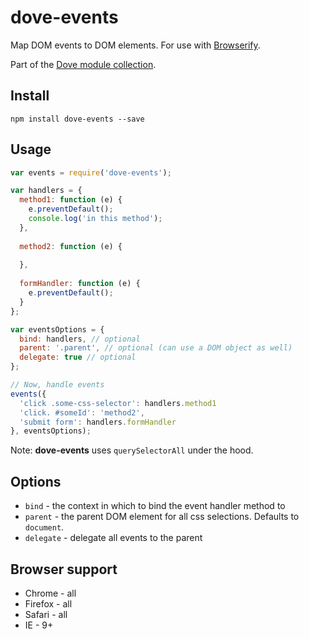 # dove-events
 
Map DOM events to DOM elements. For use with [Browserify](http://browserify.org/).

Part of the [Dove module collection](https://github.com/scottcorgan/dove).
 
## Install
 
```
npm install dove-events --save
```
 
## Usage
 
```js
var events = require('dove-events');

var handlers = {
  method1: function (e) {
    e.preventDefault();
    console.log('in this method');    
  },
  
  method2: function (e) {
  
  },
  
  formHandler: function (e) {
    e.preventDefault();
  }
};

var eventsOptions = {
  bind: handlers, // optional
  parent: '.parent', // optional (can use a DOM object as well)
  delegate: true // optional
};

// Now, handle events
events({
  'click .some-css-selector': handlers.method1
  'click. #someId': 'method2',
  'submit form': handlers.formHandler
}, eventsOptions);
```
 
Note: **dove-events** uses `querySelectorAll` under the hood.

## Options

* `bind` - the context in which to bind the event handler method to
* `parent` - the parent DOM element for all css selections. Defaults to `document`.
* `delegate` - delegate all events to the parent
 
## Browser support

* Chrome - all
* Firefox - all
* Safari - all
* IE - 9+